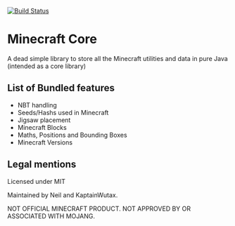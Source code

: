 [![Build Status](https://jenkins.seedfinding.com/buildStatus/icon?job=mc_java%2Fmc_core_java)](https://jenkins.seedfinding.com/job/mc_java/job/mc_core_java/)

# Minecraft Core

A dead simple library to store all the Minecraft utilities and data in pure Java
(intended as a core library)

## List of Bundled features

- NBT handling
- Seeds/Hashs used in Minecraft
- Jigsaw placement
- Minecraft Blocks
- Maths, Positions and Bounding Boxes
- Minecraft Versions


## Legal mentions
Licensed under MIT

Maintained by Neil and KaptainWutax.

NOT OFFICIAL MINECRAFT PRODUCT. NOT APPROVED BY OR ASSOCIATED WITH MOJANG.
